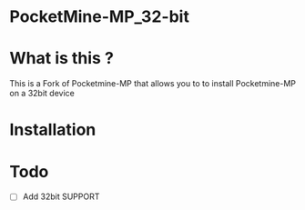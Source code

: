 # PocketMine-MP_32-bit

# What is this ?

This is a Fork of Pocketmine-MP that allows you to to install Pocketmine-MP on a 32bit device

# Installation

#  Todo

- [ ] Add 32bit SUPPORT
